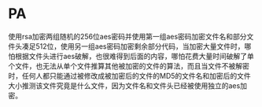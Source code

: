 # PA
使用rsa加密两组随机的256位aes密码并使用第一组aes密码加密文件名和部分文件头凑足512位，使用另一组aes密码加密剩余部分代码，当加密大量文件时，哪怕根据文件头进行aes破解，也很难得到后面的内容，哪怕花费大量时间破解了单个文件，也无法从单个文件推算其他被加密的文件的算法，而且当文件不被解密时，任何人都只能通过被修改成被加密后的文件的MD5的文件名和加密后的文件大小推测该文件究竟是什么文件，因为文件名和文件头已经被使用独立的aes加密。
